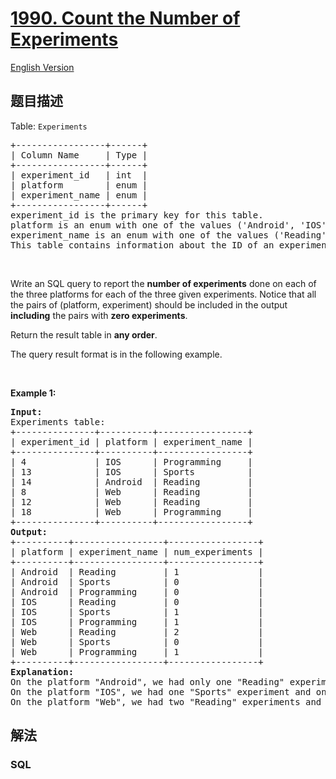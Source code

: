 # [1990. Count the Number of Experiments](https://leetcode-cn.com/problems/count-the-number-of-experiments)

[English Version](/solution/1900-1999/1990.Count%20the%20Number%20of%20Experiments/README_EN.md)

## 题目描述

<!-- 这里写题目描述 -->

<p>Table: <code>Experiments</code></p>

<pre>
+-----------------+------+
| Column Name     | Type |
+-----------------+------+
| experiment_id   | int  |
| platform        | enum |
| experiment_name | enum |
+-----------------+------+
experiment_id is the primary key for this table.
platform is an enum with one of the values (&#39;Android&#39;, &#39;IOS&#39;, &#39;Web&#39;).
experiment_name is an enum with one of the values (&#39;Reading&#39;, &#39;Sports&#39;, &#39;Programming&#39;).
This table contains information about the ID of an experiment done with a random person, the platform used to do the experiment, and the name of the experiment.
</pre>

<p>&nbsp;</p>

<p>Write an SQL query to report the <strong>number of experiments</strong> done on each of the three platforms for each of the three given experiments. Notice that all the pairs of (platform, experiment) should be included in the output <strong>including</strong> the pairs with <strong>zero experiments</strong>.</p>

<p>Return the result table in <strong>any order</strong>.</p>

<p>The query result format is in the following example.</p>

<p>&nbsp;</p>
<p><strong>Example 1:</strong></p>

<pre>
<strong>Input:</strong>
Experiments table:
+---------------+----------+-----------------+
| experiment_id | platform | experiment_name |
+---------------+----------+-----------------+
| 4             | IOS      | Programming     |
| 13            | IOS      | Sports          |
| 14            | Android  | Reading         |
| 8             | Web      | Reading         |
| 12            | Web      | Reading         |
| 18            | Web      | Programming     |
+---------------+----------+-----------------+
<strong>Output:</strong> 
+----------+-----------------+-----------------+
| platform | experiment_name | num_experiments |
+----------+-----------------+-----------------+
| Android  | Reading         | 1               |
| Android  | Sports          | 0               |
| Android  | Programming     | 0               |
| IOS      | Reading         | 0               |
| IOS      | Sports          | 1               |
| IOS      | Programming     | 1               |
| Web      | Reading         | 2               |
| Web      | Sports          | 0               |
| Web      | Programming     | 1               |
+----------+-----------------+-----------------+
<strong>Explanation:</strong> 
On the platform &quot;Android&quot;, we had only one &quot;Reading&quot; experiment.
On the platform &quot;IOS&quot;, we had one &quot;Sports&quot; experiment and one &quot;Programming&quot; experiment.
On the platform &quot;Web&quot;, we had two &quot;Reading&quot; experiments and one &quot;Programming&quot; experiment.
</pre>

## 解法

<!-- 这里可写通用的实现逻辑 -->

<!-- tabs:start -->

### **SQL**

<!-- 这里可写当前语言的特殊实现逻辑 -->

```sql

```

<!-- tabs:end -->
